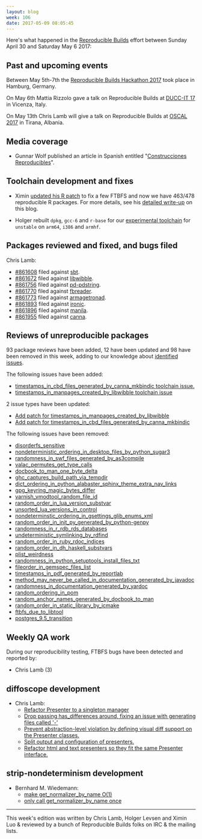 ```yaml
---
layout: blog
week: 106
date: 2017-05-09 08:05:45
---
```


Here's what happened in the [Reproducible Builds](https://reproducible-builds.org) effort between Sunday April 30 and Saturday May 6 2017:

Past and upcoming events
------------------------

Between May 5th-7th the [Reproducible Builds Hackathon
2017](https://wiki.debian.org/ReproducibleBuilds/HamburgHackathon2017) took
place in Hamburg, Germany.

On May 6th Mattia Rizzolo gave a talk on Reproducible Builds at
[DUCC-IT 17](https://ducc.it) in Vicenza, Italy.

On May 13th Chris Lamb will give a talk on Reproducible Builds at [OSCAL 2017](https://oscal.openlabs.cc/) in Tirana, Albania.

Media coverage
--------------

- Gunnar Wolf published an article in Spanish entitled "[Construcciones Reproducibles](https://sg.com.mx/revista/54/construcciones-reproducibles)".

Toolchain development and fixes
-------------------------------

- Ximin [updated his R patch](https://stat.ethz.ch/pipermail/r-devel/2017-May/074181.html) to fix a few FTBFS and now we have 463/478 reproducible R packages. For more details, see his <a href="posts/reproducing-r-packages">detailed write-up</a> on this blog.

- Holger rebuilt `dpkg`, `gcc-6` and `r-base` for our [experimental toolchain](https://wiki.debian.org/ReproducibleBuilds/ExperimentalToolchain) for `unstable` on `arm64`, `i386` and `armhf`.

Packages reviewed and fixed, and bugs filed
-------------------------------------------

Chris Lamb:

* <a href="https://bugs.debian.org/861608">#861608</a> filed against <a href="https://tracker.debian.org/pkg/sbt">sbt</a>.
* <a href="https://bugs.debian.org/861672">#861672</a> filed against <a href="https://tracker.debian.org/pkg/libwibble">libwibble</a>.
* <a href="https://bugs.debian.org/861756">#861756</a> filed against <a href="https://tracker.debian.org/pkg/pd-pdstring">pd-pdstring</a>.
* <a href="https://bugs.debian.org/861770">#861770</a> filed against <a href="https://tracker.debian.org/pkg/fbreader">fbreader</a>.
* <a href="https://bugs.debian.org/861773">#861773</a> filed against <a href="https://tracker.debian.org/pkg/armagetronad">armagetronad</a>.
* <a href="https://bugs.debian.org/861893">#861893</a> filed against <a href="https://tracker.debian.org/pkg/ironic">ironic</a>.
* <a href="https://bugs.debian.org/861896">#861896</a> filed against <a href="https://tracker.debian.org/pkg/manila">manila</a>.
* <a href="https://bugs.debian.org/861955">#861955</a> filed against <a href="https://tracker.debian.org/pkg/canna">canna</a>.


Reviews of unreproducible packages
----------------------------------

93 package reviews have been added, 12 have been updated and 98 have been removed in this week,
adding to our knowledge about [identified issues](https://tests.reproducible-builds.org/debian/index_issues.html).

The following issues have been added:

- [timestamps\_in\_cbd\_files\_generated\_by\_canna\_mkbindic toolchain issue.](https://anonscm.debian.org/git/reproducible/notes.git/commit/?id=abfa6b45)
- [timestamps\_in\_manpages\_created\_by\_libwibble toolchain issue](https://anonscm.debian.org/git/reproducible/notes.git/commit/?id=915c7e79)

2 issue types have been updated:

- [Add patch for timestamps\_in\_manpages\_created\_by\_libwibble](https://anonscm.debian.org/git/reproducible/notes.git/commit/?id=5c535556)
- [Add patch for timestamps\_in\_cbd\_files\_generated\_by\_canna\_mkbindic](https://anonscm.debian.org/git/reproducible/notes.git/commit/?id=c6f6500d)


The following issues have been removed:

- [disorderfs\_sensitive](https://anonscm.debian.org/git/reproducible/notes.git/commit/?id=f21a15ad)
- [nondeterministic\_ordering\_in\_desktop\_files\_by\_python\_sugar3](https://anonscm.debian.org/git/reproducible/notes.git/commit/?id=b82e2453)
- [randomness\_in\_swf\_files\_generated\_by\_as3compile](https://anonscm.debian.org/git/reproducible/notes.git/commit/?id=ccdff7bc)
- [valac\_permutes\_get\_type\_calls](https://anonscm.debian.org/git/reproducible/notes.git/commit/?id=68c38e4b)
- [docbook\_to\_man\_one\_byte\_delta](https://anonscm.debian.org/git/reproducible/notes.git/commit/?id=a156620c)
- [ghc\_captures\_build\_path\_via\_tempdir](https://anonscm.debian.org/git/reproducible/notes.git/commit/?id=61624214)
- [dict\_ordering\_in\_python\_alabaster\_sphinx\_theme\_extra\_nav\_links](https://anonscm.debian.org/git/reproducible/notes.git/commit/?id=c864f797)
- [gpg\_keyring\_magic\_bytes\_differ](https://anonscm.debian.org/git/reproducible/notes.git/commit/?id=8ed2c204)
- [varnish\_vmodtool\_random\_file\_id](https://anonscm.debian.org/git/reproducible/notes.git/commit/?id=54e582cc)
- [random\_order\_in\_lua\_version\_substvar](https://anonscm.debian.org/git/reproducible/notes.git/commit/?id=92596dc1)
- [unsorted\_lua\_versions\_in\_control](https://anonscm.debian.org/git/reproducible/notes.git/commit/?id=0c9fae7c)
- [nondeterminstic\_ordering\_in\_gsettings\_glib\_enums\_xml](https://anonscm.debian.org/git/reproducible/notes.git/commit/?id=420323db)
- [random\_order\_in\_init\_py\_generated\_by\_python-genpy](https://anonscm.debian.org/git/reproducible/notes.git/commit/?id=4d1e366f)
- [randomness\_in\_r\_rdb\_rds\_databases](https://anonscm.debian.org/git/reproducible/notes.git/commit/?id=45b0f495)
- [undeterministic\_symlinking\_by\_rdfind](https://anonscm.debian.org/git/reproducible/notes.git/commit/?id=74744bfe)
- [random\_order\_in\_ruby\_rdoc\_indices](https://anonscm.debian.org/git/reproducible/notes.git/commit/?id=fa8634bc)
- [random\_order\_in\_dh\_haskell\_substvars](https://anonscm.debian.org/git/reproducible/notes.git/commit/?id=5aca5731)
- [plist\_weirdness](https://anonscm.debian.org/git/reproducible/notes.git/commit/?id=b3dfadfc)
- [randomness\_in\_python\_setuptools\_install\_files\_txt](https://anonscm.debian.org/git/reproducible/notes.git/commit/?id=0451c5f7)
- [fileorder\_in\_gemspec\_files\_list](https://anonscm.debian.org/git/reproducible/notes.git/commit/?id=fdd05684)
- [timestamps\_in\_pdf\_generated\_by\_reportlab](https://anonscm.debian.org/git/reproducible/notes.git/commit/?id=3c58fd2a)
- [method\_may\_never\_be\_called\_in\_documentation\_generated\_by\_javadoc](https://anonscm.debian.org/git/reproducible/notes.git/commit/?id=70f7cbe5)
- [randomness\_in\_documentation\_generated\_by\_yardoc](https://anonscm.debian.org/git/reproducible/notes.git/commit/?id=a1318b13)
- [random\_ordering\_in\_pom](https://anonscm.debian.org/git/reproducible/notes.git/commit/?id=bec69ada)
- [random\_anchor\_names\_generated\_by\_docbook\_to\_man](https://anonscm.debian.org/git/reproducible/notes.git/commit/?id=bbd07e0f)
- [random\_order\_in\_static\_library\_by\_icmake](https://anonscm.debian.org/git/reproducible/notes.git/commit/?id=df2e9932)
- [ftbfs\_due\_to\_libtool](https://anonscm.debian.org/git/reproducible/notes.git/commit/?id=f42c8c18)
- [postgres\_9.5\_transition](https://anonscm.debian.org/git/reproducible/notes.git/commit/?id=b06b1b08)

Weekly QA work
--------------

During our reproducibility testing, FTBFS bugs have been detected and reported by:

 - Chris Lamb (3)


diffoscope development
----------------------


- Chris Lamb:
  - [Refactor Presenter to a singleton manager](https://anonscm.debian.org/git/reproducible/diffoscope.git/commit/?id=1e8c1f6)
  - [Drop passing has\_differences around, fixing an issue with generating files called '-'](https://anonscm.debian.org/git/reproducible/diffoscope.git/commit/?id=32ff05e)
  - [Prevent abstraction-level violation by defining visual diff support on the Presenter classes.](https://anonscm.debian.org/git/reproducible/diffoscope.git/commit/?id=7b68309)
  - [Split output and configuration of presenters.](https://anonscm.debian.org/git/reproducible/diffoscope.git/commit/?id=3e8c0c9)
  - [Refactor html and text presenters so they fit the same Presenter interface.](https://anonscm.debian.org/git/reproducible/diffoscope.git/commit/?id=1671994)


strip-nondeterminism development
--------------------------------


- Bernhard M. Wiedemann:
  - [make get\_normalizer\_by\_name O(1)](https://anonscm.debian.org/git/reproducible/strip-nondeterminism.git/commit/?id=85cfb99)
  - [only call get\_normalizer\_by\_name once](https://anonscm.debian.org/git/reproducible/strip-nondeterminism.git/commit/?id=8571c7b)


-----

This week's edition was written by Chris Lamb, Holger Levsen and Ximin Luo & reviewed by a bunch of Reproducible Builds folks on IRC & the mailing lists.
